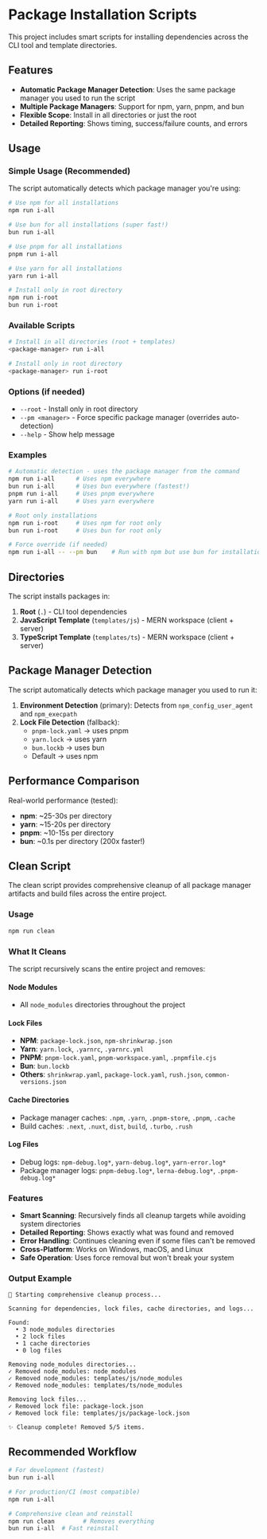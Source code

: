 # Package Installation Scripts

This project includes smart scripts for installing dependencies across the CLI tool and template directories.

## Features

- **Automatic Package Manager Detection**: Uses the same package manager you used to run the script
- **Multiple Package Managers**: Support for npm, yarn, pnpm, and bun
- **Flexible Scope**: Install in all directories or just the root
- **Detailed Reporting**: Shows timing, success/failure counts, and errors

## Usage

### Simple Usage (Recommended)

The script automatically detects which package manager you're using:

```bash
# Use npm for all installations
npm run i-all

# Use bun for all installations (super fast!)
bun run i-all

# Use pnpm for all installations
pnpm run i-all

# Use yarn for all installations
yarn run i-all

# Install only in root directory
npm run i-root
bun run i-root
```

### Available Scripts

```bash
# Install in all directories (root + templates)
<package-manager> run i-all

# Install only in root directory
<package-manager> run i-root
```

### Options (if needed)

- `--root` - Install only in root directory
- `--pm <manager>` - Force specific package manager (overrides auto-detection)
- `--help` - Show help message

### Examples

```bash
# Automatic detection - uses the package manager from the command
npm run i-all      # Uses npm everywhere
bun run i-all      # Uses bun everywhere (fastest!)
pnpm run i-all     # Uses pnpm everywhere
yarn run i-all     # Uses yarn everywhere

# Root only installations
npm run i-root     # Uses npm for root only
bun run i-root     # Uses bun for root only

# Force override (if needed)
npm run i-all -- --pm bun    # Run with npm but use bun for installations
```

## Directories

The script installs packages in:

1. **Root** (`.`) - CLI tool dependencies
2. **JavaScript Template** (`templates/js`) - MERN workspace (client + server)
3. **TypeScript Template** (`templates/ts`) - MERN workspace (client + server)

## Package Manager Detection

The script automatically detects which package manager you used to run it:

1. **Environment Detection** (primary): Detects from `npm_config_user_agent` and `npm_execpath`
2. **Lock File Detection** (fallback): 
   - `pnpm-lock.yaml` → uses pnpm
   - `yarn.lock` → uses yarn
   - `bun.lockb` → uses bun
   - Default → uses npm

## Performance Comparison

Real-world performance (tested):
- **npm**: ~25-30s per directory
- **yarn**: ~15-20s per directory  
- **pnpm**: ~10-15s per directory
- **bun**: ~0.1s per directory (200x faster!)

## Clean Script

The clean script provides comprehensive cleanup of all package manager artifacts and build files across the entire project.

### Usage

```bash
npm run clean
```

### What It Cleans

The script recursively scans the entire project and removes:

#### Node Modules
- All `node_modules` directories throughout the project

#### Lock Files
- **NPM**: `package-lock.json`, `npm-shrinkwrap.json`
- **Yarn**: `yarn.lock`, `.yarnrc`, `.yarnrc.yml`
- **PNPM**: `pnpm-lock.yaml`, `pnpm-workspace.yaml`, `.pnpmfile.cjs`
- **Bun**: `bun.lockb`
- **Others**: `shrinkwrap.yaml`, `package-lock.yaml`, `rush.json`, `common-versions.json`

#### Cache Directories
- Package manager caches: `.npm`, `.yarn`, `.pnpm-store`, `.pnpm`, `.cache`
- Build caches: `.next`, `.nuxt`, `dist`, `build`, `.turbo`, `.rush`

#### Log Files
- Debug logs: `npm-debug.log*`, `yarn-debug.log*`, `yarn-error.log*`
- Package manager logs: `pnpm-debug.log*`, `lerna-debug.log*`, `.pnpm-debug.log*`

### Features

- **Smart Scanning**: Recursively finds all cleanup targets while avoiding system directories
- **Detailed Reporting**: Shows exactly what was found and removed
- **Error Handling**: Continues cleaning even if some files can't be removed
- **Cross-Platform**: Works on Windows, macOS, and Linux
- **Safe Operation**: Uses force removal but won't break your system

### Output Example

```
🧹 Starting comprehensive cleanup process...

Scanning for dependencies, lock files, cache directories, and logs...

Found:
  • 3 node_modules directories
  • 2 lock files
  • 1 cache directories
  • 0 log files

Removing node_modules directories...
✓ Removed node_modules: node_modules
✓ Removed node_modules: templates/js/node_modules
✓ Removed node_modules: templates/ts/node_modules

Removing lock files...
✓ Removed lock file: package-lock.json
✓ Removed lock file: templates/js/package-lock.json

✨ Cleanup complete! Removed 5/5 items.
```

## Recommended Workflow

```bash
# For development (fastest)
bun run i-all

# For production/CI (most compatible)
npm run i-all

# Comprehensive clean and reinstall
npm run clean        # Removes everything
bun run i-all  # Fast reinstall
```